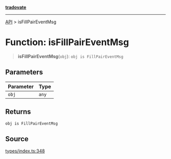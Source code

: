[**tradovate**](../README.md)

***

[API](../API.md) > isFillPairEventMsg

# Function: isFillPairEventMsg

> **isFillPairEventMsg**(`obj`): `obj is FillPairEventMsg`

## Parameters

| Parameter | Type |
| :------ | :------ |
| `obj` | `any` |

## Returns

`obj is FillPairEventMsg`

## Source

[types/index.ts:348](https://github.com/cgilly2fast/tradovate-typescript/blob/b1caea5/src/types/index.ts#L348)
